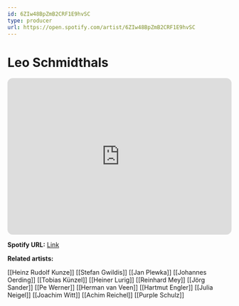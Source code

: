 ```yaml
---
id: 6ZIw48BpZmB2CRF1E9hvSC
type: producer
url: https://open.spotify.com/artist/6ZIw48BpZmB2CRF1E9hvSC
---
```

# Leo Schmidthals

<iframe style="border-radius:12px" src="https://open.spotify.com/embed/artist/6ZIw48BpZmB2CRF1E9hvSC" width="100%" height="352" frameBorder="0" allowfullscreen="" allow="autoplay; clipboard-write; encrypted-media; fullscreen; picture-in-picture" loading="lazy"></iframe>

**Spotify URL:** [Link](https://open.spotify.com/artist/6ZIw48BpZmB2CRF1E9hvSC)

**Related artists:**

[[Heinz Rudolf Kunze]]
[[Stefan Gwildis]]
[[Jan Plewka]]
[[Johannes Oerding]]
[[Tobias Künzel]]
[[Heiner Lurig]]
[[Reinhard Mey]]
[[Jörg Sander]]
[[Pe Werner]]
[[Herman van Veen]]
[[Hartmut Engler]]
[[Julia Neigel]]
[[Joachim Witt]]
[[Achim Reichel]]
[[Purple Schulz]]
